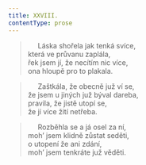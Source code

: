 ```yaml
---
title: XXVIII.
contentType: prose
---
```


>      Láska shořela jak tenká svíce,  
> která ve průvanu zaplála,  
> řek jsem jí, že necítím nic více,  
> ona hloupě pro to plakala.

>      Zaštkála, že obecně juž ví se,  
> že jsem u jiných juž býval dareba,  
> pravila, že jistě utopí se,  
> že jí více žití netřeba.

>      Rozběhla se a já osel za ní,  
> mohʼ jsem klidně zůstat seděti,  
> o utopení že ani zdání,  
> mohʼ jsem tenkráte juž věděti.
